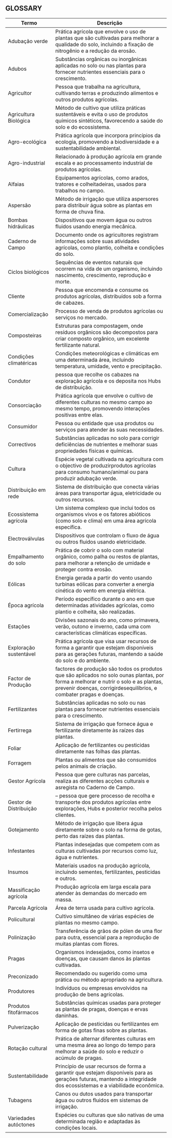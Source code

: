 ## GLOSSARY ##
| Termo                  | Descrição                                                                                                                                                                                                     |
|------------------------|---------------------------------------------------------------------------------------------------------------------------------------------------------------------------------------------------------------|
| Adubação verde         | Prática agrícola que envolve o uso de plantas que são cultivadas para melhorar a qualidade do solo, incluindo a fixação de nitrogênio e a redução da erosão.                                                  |
| Adubos                 | Substâncias orgânicas ou inorgânicas aplicadas no solo ou nas plantas para fornecer nutrientes essenciais para o crescimento.                                                                                 |
| Agricultor             | Pessoa que trabalha na agricultura, cultivando terras e produzindo alimentos e outros produtos agrícolas.                                                                                                     |
| Agricultura Biológica  | Método de cultivo que utiliza práticas sustentáveis e evita o uso de produtos químicos sintéticos, favorecendo a saúde do solo e do ecossistema.                                                              |
| Agro-ecológica         | Prática agrícola que incorpora princípios da ecologia, promovendo a biodiversidade e a sustentabilidade ambiental.                                                                                            |
| Agro-industrial        | Relacionado à produção agrícola em grande escala e ao processamento industrial de produtos agrícolas.                                                                                                         |
| Alfaias                | Equipamentos agrícolas, como arados, tratores e colheitadeiras, usados para trabalhos no campo.                                                                                                               |
| Aspersão               | Método de irrigação que utiliza aspersores para distribuir água sobre as plantas em forma de chuva fina.                                                                                                      |
| Bombas hidráulicas     | Dispositivos que movem água ou outros fluidos usando energia mecânica.                                                                                                                                        |
| Caderno de Campo       | Documento onde os agricultores registram informações sobre suas atividades agrícolas, como plantio, colheita e condições do solo.                                                                             |
| Ciclos biológicos      | Sequências de eventos naturais que ocorrem na vida de um organismo, incluindo nascimento, crescimento, reprodução e morte.                                                                                    |
| Cliente                | Pessoa que encomenda e consume os produtos agrícolas, distribuídos sob a forma de cabazes.                                                                                                                    |
| Comercialização        | Processo de venda de produtos agrícolas ou serviços no mercado.                                                                                                                                               |
| Composteiras           | Estruturas para compostagem, onde resíduos orgânicos são decompostos para criar composto orgânico, um excelente fertilizante natural.                                                                         |
| Condições climatéricas | Condições meteorológicas e climáticas em uma determinada área, incluindo temperatura, umidade, vento e precipitação.                                                                                          |
| Condutor               | pessoa que recolhe os cabazes na exploração agrícola e os deposita nos Hubs de distribuição.                                                                                                                  |
| Consorciação           | Prática agrícola que envolve o cultivo de diferentes culturas no mesmo campo ao mesmo tempo, promovendo interações positivas entre elas.                                                                      |
| Consumidor             | Pessoa ou entidade que usa produtos ou serviços para atender às suas necessidades.                                                                                                                            |
| Correctivos            | Substâncias aplicadas no solo para corrigir deficiências de nutrientes e melhorar suas propriedades físicas e químicas.                                                                                       |
| Cultura                | Espécie vegetal cultivada na agricultura com o objectivo de produzirprodutos agrícolas para consumo humano/animal ou para produzir adubação verde.                                                            |
| Distribuição em rede  | Sistema de distribuição que conecta várias áreas para transportar água, eletricidade ou outros recursos.                                                                                                      |
| Ecossistema agrícola  | Um sistema complexo que inclui todos os organismos vivos e os fatores abióticos (como solo e clima) em uma área agrícola específica.                                                                          |
| Electroválvulas        | Dispositivos que controlam o fluxo de água ou outros fluidos usando eletricidade.                                                                                                                             |
| Empalhamento do solo   | Prática de cobrir o solo com material orgânico, como palha ou restos de plantas, para melhorar a retenção de umidade e proteger contra erosão.                                                                |
| Eólicas                | Energia gerada a partir do vento usando turbinas eólicas para converter a energia cinética do vento em energia elétrica.                                                                                      |
| Época agrícola        | Período específico durante o ano em que determinadas atividades agrícolas, como plantio e colheita, são realizadas.                                                                                           |
| Estações               | Divisões sazonais do ano, como primavera, verão, outono e inverno, cada uma com características climáticas específicas.                                                                                       |
| Exploração sustentável | Prática agrícola que visa usar recursos de forma a garantir que estejam disponíveis para as gerações futuras, mantendo a saúde do solo e do ambiente.                                                         |
| Factor de Produção    | factores de produção são todos os produtos que são aplicados no solo ounas plantas, por forma a melhorar e nutrir o solo e as plantas, prevenir doenças, corrigirdesequilíbrios, e combater pragas e doenças. |
| Fertilizantes          | Substâncias aplicadas no solo ou nas plantas para fornecer nutrientes essenciais para o crescimento.                                                                                                          |
| Fertirrega             | Sistema de irrigação que fornece água e fertilizante diretamente às raízes das plantas.                                                                                                                       |
| Foliar                 | Aplicação de fertilizantes ou pesticidas diretamente nas folhas das plantas.                                                                                                                                  |
| Forragem               | Plantas ou alimentos que são consumidos pelos animais de criação.                                                                                                                                             |
| Gestor Agrícola        | Pessoa que gere culturas nas parcelas, realiza as diferentes acções culturais e asregista no Caderno de Campo.                                                                                                |
| Gestor de Distribuição | – pessoa que gere processo de recolha e transporte dos produtos agrícolas entre explorações, Hubs e posterior recolha pelos clientes.                                                                                                                        |
| Gotejamento            | Método de irrigação que libera água diretamente sobre o solo na forma de gotas, perto das raízes das plantas.                                                                                                 |
| Infestantes            | Plantas indesejadas que competem com as culturas cultivadas por recursos como luz, água e nutrientes.                                                                                                         |
| Insumos                | Materiais usados na produção agrícola, incluindo sementes, fertilizantes, pesticidas e outros.                                                                                                                |
| Massificação agrícola  | Produção agrícola em larga escala para atender às demandas do mercado em massa.                                                                                                                               |
| Parcela Agrícola       | Área de terra usada para cultivo agrícola.                                                                                                                                                                    |
| Policultural           | Cultivo simultâneo de várias espécies de plantas no mesmo campo.                                                                                                                                              |
| Polinização            | Transferência de grãos de pólen de uma flor para outra, essencial para a reprodução de muitas plantas com flores.                                                                                             |
| Pragas                 | Organismos indesejados, como insetos e doenças, que causam danos às plantas cultivadas.                                                                                                                       |
| Preconizado            | Recomendado ou sugerido como uma prática ou método apropriado na agricultura.                                                                                                                                 |
| Produtores             | Indivíduos ou empresas envolvidos na produção de bens agrícolas.                                                                                                                                              |
| Produtos fitofármacos | Substâncias químicas usadas para proteger as plantas de pragas, doenças e ervas daninhas.                                                                                                                     |
| Pulverização           | Aplicação de pesticidas ou fertilizantes em forma de gotas finas sobre as plantas.                                                                                                                            |
| Rotação cultural       | Prática de alternar diferentes culturas em uma mesma área ao longo do tempo para melhorar a saúde do solo e reduzir o acúmulo de pragas.                                                                      |
| Sustentabilidade       | Princípio de usar recursos de forma a garantir que estejam disponíveis para as gerações futuras, mantendo a integridade dos ecossistemas e a viabilidade econômica.                                           |
| Tubagens               | Canos ou dutos usados para transportar água ou outros fluidos em sistemas de irrigação.                                                                                                                       |
| Variedades autóctones  | Espécies ou culturas que são nativas de uma determinada região e adaptadas às condições locais.                                                                                                               |

